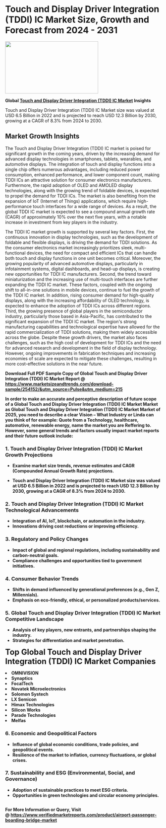 <H1>Touch and Display Driver Integration (TDDI) IC Market Size, Growth and Forecast from 2024 - 2031</H1><img class="aligncenter size-medium wp-image-584254" src="https://thirdeyenews.in/wp-content/uploads/2024/09/Global-Market-Research-300x168.jpeg" alt="" width="300" height="168" /><p><strong>Global&nbsp;<a href="https://www.marketsizeandtrends.com/download-sample/254152/&amp;utm_source=Pulse&amp;utm_medium=215">Touch and Display Driver Integration (TDDI) IC Market</a> Insights</strong></p><p>Touch and Display Driver Integration (TDDI) IC Market size was valued at USD 6.5 Billion in 2022 and is projected to reach USD 12.3 Billion by 2030, growing at a CAGR of 8.3% from 2024 to 2030.</p><p><h2>Market Growth Insights</h2> <p>The Touch and Display Driver Integration (TDDI) IC market is poised for significant growth in the coming years, driven by the increasing demand for advanced display technologies in smartphones, tablets, wearables, and automotive displays. The integration of touch and display functions into a single chip offers numerous advantages, including reduced power consumption, enhanced performance, and lower component count, making TDDI ICs an attractive solution for consumer electronics manufacturers. Furthermore, the rapid adoption of OLED and AMOLED display technologies, along with the growing trend of foldable devices, is expected to propel the demand for TDDI ICs. The market is also benefiting from the expansion of IoT (Internet of Things) applications, which require high-performance touch interfaces for a wide range of devices. As a result, the global TDDI IC market is expected to see a compound annual growth rate (CAGR) of approximately 10% over the next five years, with a notable increase in investment from key players in the industry.</p> <p><strong></strong></p> <p>The TDDI IC market growth is supported by several key factors. First, the continuous innovation in display technologies, such as the development of foldable and flexible displays, is driving the demand for TDDI solutions. As the consumer electronics market increasingly prioritizes sleek, multi-functional devices, the need for compact and efficient ICs that can handle both touch and display functions in one unit becomes critical. Moreover, the growing popularity of advanced automotive displays, particularly in infotainment systems, digital dashboards, and head-up displays, is creating new opportunities for TDDI IC manufacturers. Second, the trend toward miniaturization and the increasing use of multi-touch interfaces are further expanding the TDDI IC market. These factors, coupled with the ongoing shift to all-in-one solutions in mobile devices, continue to fuel the growth of the TDDI IC market. In addition, rising consumer demand for high-quality displays, along with the increasing affordability of OLED technology, is expected to enhance the adoption of TDDI ICs across different regions. Third, the growing presence of global players in the semiconductor industry, particularly those based in Asia-Pacific, has contributed to the significant expansion of the TDDI IC market. The region's strong manufacturing capabilities and technological expertise have allowed for the rapid commercialization of TDDI solutions, making them widely accessible across the globe. Despite these growth drivers, the market also faces challenges, such as the high cost of development for TDDI ICs and the need for advanced research and development in the field of display technology. However, ongoing improvements in fabrication techniques and increasing economies of scale are expected to mitigate these challenges, resulting in more cost-effective solutions in the near future.</p> <p><strong></p><p><span class=""><strong>Download Full PDF Sample Copy of Global Touch and Display Driver Integration (TDDI) IC Market Report</strong> @ <a href="https://www.marketsizeandtrends.com/download-sample/254152/&amp;utm_source=Pulse&amp;utm_medium=215" target="_blank">https://www.marketsizeandtrends.com/download-sample/254152/&amp;utm_source=Pulse&amp;utm_medium=215</a></span></p><p>In order to make an accurate and perceptive description of future scope of a Global&nbsp;Touch and Display Driver Integration (TDDI) IC Market Market as Global&nbsp;Touch and Display Driver Integration (TDDI) IC Market Market of 2025, you need to describe a clear Vision &ndash; What Industry or Linda can you think of for example: Quote from a Technology, healthcare, automotive, renewable energy, name the market you are Reffering to. However, some general trends and factors usually impact market reports and their future outlook include:</p><h3>1.&nbsp;<strong>Touch and Display Driver Integration (TDDI) IC Market Growth Projections</strong></h3><ul><li>Examine market size trends, revenue estimates and CAGR (Compounded Annual Growth Rate) projections.</li><li><p>Touch and Display Driver Integration (TDDI) IC Market size was valued at USD 6.5 Billion in 2022 and is projected to reach USD 12.3 Billion by 2030, growing at a CAGR of 8.3% from 2024 to 2030.</p></li></ul><h3>2.&nbsp;<strong>Touch and Display Driver Integration (TDDI) IC Market Technological Advancements</strong></h3><ul><li>Integration of AI, IoT, blockchain, or automation in the industry.</li><li>Innovations driving cost reductions or improving efficiency.</li></ul><h3>3.&nbsp;<strong>Regulatory and Policy Changes</strong></h3><ul><li>Impact of global and regional regulations, including sustainability and carbon-neutral goals.</li><li>Compliance challenges and opportunities tied to government initiatives.</li></ul><h3>4.&nbsp;<strong>Consumer Behavior Trends</strong></h3><ul><li>Shifts in demand influenced by generational preferences (e.g., Gen Z, Millennials).</li><li>Emphasis on eco-friendly, ethical, or personalized products/services.</li></ul><h3>5.&nbsp;<strong>Global Touch and Display Driver Integration (TDDI) IC Market Competitive Landscape</strong></h3><ul><li>Analysis of key players, new entrants, and partnerships shaping the industry.</li><li>Strategies for differentiation and market penetration.</li></ul><p data-pm-slice="1 1 []"><span style="color: inherit; font-family: inherit; font-size: 25px;">Top Global Touch and Display Driver Integration (TDDI) IC Market Companies</span></p><div class="" data-test-id=""><p><li>OMNIVISION</li><li> Synaptics</li><li> FocalTech</li><li> Novatek Microelectronics</li><li> Solomon Systech</li><li> LX Semicon</li><li> Himax Technologies</li><li> Silicon Works</li><li> Parade Technologies</li><li> Melfas</li></p></div><h3>6.&nbsp;<strong>Economic and Geopolitical Factors</strong></h3><ul><li>Influence of global economic conditions, trade policies, and geopolitical events.</li><li>Resilience of the market to inflation, currency fluctuations, or global crises.</li></ul><h3>7.&nbsp;<strong>Sustainability and ESG (Environmental, Social, and Governance)</strong></h3><ul><li>Adoption of sustainable practices to meet ESG criteria.</li><li>Opportunities in green technologies and circular economy principles.</li></ul><h2><strong style="font-size: 14px;">For More Information or Query, Visit @&nbsp;</strong><a style="background-color: #ffffff; font-size: 14px;" href="https://www.marketsizeandtrends.com/report/touch-and-display-driver-integration-tddi-ic-market/" target="_blank">https://www.verifiedmarketreports.com/product/airport-passenger-boarding-bridge-market</a></h2>
